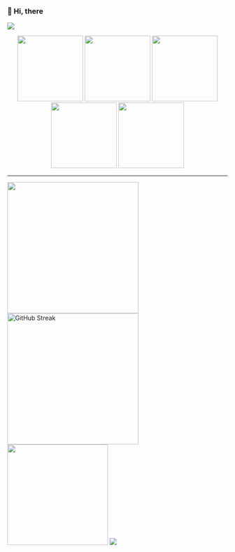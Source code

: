 ### 👋 Hi, there
![](https://cdn.jsdelivr.net/gh/islgl/img-hosting/imgs/banner.gif)

<div align="center">
    <img src="https://octodex.github.com/images/minion.png" width="150"/>
    <img src="https://octodex.github.com/images/spidertocat.png" width="150"/>
    <img src="https://octodex.github.com/images/daftpunktocat-thomas.gif" width="150"/>
    <img src="https://octodex.github.com/images/daftpunktocat-guy.gif" width="150"/>
    <img src="https://octodex.github.com/images/stormtroopocat.png" width="150"/>
</div>

---

<div>
    <img src="https://github-readme-stats-islgl.vercel.app/api?username=islgl&show_icons=true&hide_border=true" width="300">
    <img src="https://streak-stats.demolab.com?user=islgl&hide_border=true&date_format=%5BY.%5Dn.j" alt="GitHub Streak" width="300">
    <img src="https://github-readme-stats.vercel.app/api/top-langs/?username=islgl&layout=compact&hide_border=true" width="230">
    <img src="https://github-profile-trophy.vercel.app/?username=islgl&title=Joined2020&title=Commits&title=Experience&title=Repositories&title=Stars&title=Followers&title=Issues&title=PullRequest">
</div>

